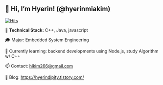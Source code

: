 ## 👋 Hi, I’m Hyerin! (@hyerinmiakim) 
[![Hits](https://hits.seeyoufarm.com/api/count/incr/badge.svg?url=https%3A%2F%2Fgithub.com%2Fhyerinmiakim%2Fhyerinmiakim&count_bg=%23688FFF&title_bg=%23000070&icon=iconify.svg&icon_color=%23F5F5F5&title=hits&edge_flat=false)](https://hits.seeyoufarm.com) 

👀 <b> Technical Stack:</b> C++, Java, javascript

🎓  Major:</b> Embedded System Engineering

🌱  Currently learning:</b> backend developments using Node.js, study Algorithm w/ C++

📫  Contact:</b> hlkim266@gmail.com

🎨  Blog:</b> https://hyerindipity.tistory.com/

<!---
hyerinmiakim/hyerinmiakim is a ✨ special ✨ repository because its `README.md` (this file) appears on your GitHub profile.
You can click the Preview link to take a look at your changes.
--->
